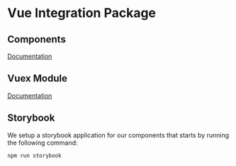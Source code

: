 # Vue Integration Package

## Components

[Documentation](components#components)

## Vuex Module

[Documentation](vuex/sourcepoint#sourcepoint-vuex-module)

## Storybook

We setup a storybook application for our components that starts by running the following command:

```sh
npm run storybook
```
